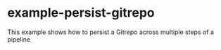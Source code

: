 # example-persist-gitrepo
This example shows how to persist a Gitrepo across multiple steps of a pipeline
